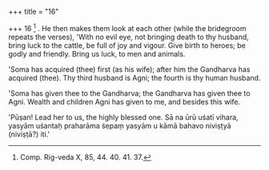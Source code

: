 +++
title = "16"

+++
16 [^6] . He then makes them look at each other (while the bridegroom repeats the verses), 'With no evil eye, not bringing death to thy husband, bring luck to the cattle, be full of joy and vigour. Give birth to heroes; be godly and friendly. Bring us luck, to men and animals.


[^6]:  Comp. Rig-veda X, 85, 44. 40. 41. 37.


'Soma has acquired (thee) first (as his wife); after him the Gandharva has acquired (thee). Thy third husband is Agni; the fourth is thy human husband.

'Soma has given thee to the Gandharva; the Gandharva has given thee to Agni. Wealth and children Agni has given to me, and besides this wife.

'Pūṣan! Lead her to us, the highly blessed one. Sā na ūrū uśatī vihara, yasyām uśantaḥ praharāma śepaṃ yasyām u kāmā bahavo niviṣṭyā (niviṣṭā?) iti.'
